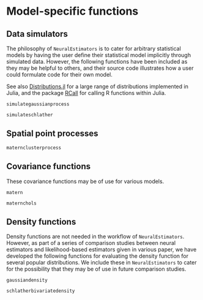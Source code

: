 # Model-specific functions


## Data simulators

The philosophy of `NeuralEstimators` is to cater for arbitrary statistical models by having the user define their statistical model implicitly through simulated data. However, the following functions have been included as they may be helpful to others, and their source code illustrates how a user could formulate code for their own model.

See also [Distributions.jl](https://juliastats.org/Distributions.jl/stable/) for a large range of distributions implemented in Julia, and the package [RCall](https://juliainterop.github.io/RCall.jl/stable/) for calling R functions within Julia. 

```@docs
simulategaussianprocess

simulateschlather
```

## Spatial point processes

```@docs
maternclusterprocess
```

## Covariance functions

These covariance functions may be of use for various models.

```@docs
matern

maternchols
```


## Density functions

Density functions are not needed in the workflow of `NeuralEstimators`. However, as part of a series of comparison studies between neural estimators and likelihood-based estimators given in various paper, we have developed the following functions for evaluating the density function for several popular distributions. We include these in `NeuralEstimators` to cater for the possibility that they may be of use in future comparison studies.

```@docs
gaussiandensity

schlatherbivariatedensity
```

